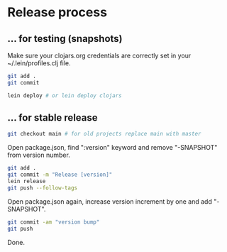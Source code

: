 # Release process 

## ... for testing (snapshots)

Make sure your clojars.org credentials are correctly set in your ~/.lein/profiles.clj file.

``` bash
git add .
git commit
```

``` bash
lein deploy # or lein deploy clojars
```

## ... for stable release

``` bash
git checkout main # for old projects replace main with master
```

Open package.json, find ":version" keyword and remove "-SNAPSHOT" from version number.

``` bash
git add .
git commit -m "Release [version]"
lein release
git push --follow-tags
```

Open package.json again, increase version increment by one and add "-SNAPSHOT".

``` bash
git commit -am "version bump"
git push
```

Done.

